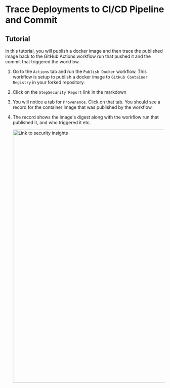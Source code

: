 # Trace Deployments to CI/CD Pipeline and Commit

## Tutorial

In this tutorial, you will publish a docker image and then trace the published image back to the GitHub Actions workflow run that pushed it and the commit that triggered the workflow.

1. Go to the `Actions` tab and run the `Publish Docker` workflow. This workflow is setup to publish a docker image to `GitHub Container Registry` in your forked repository.

2. Click on the `StepSecurity Report` link in the markdown

3. You will notice a tab for `Provenance`. Click on that tab. You should see a record for the container image that was published by the workflow.

4. The record shows the image's digest along with the workflow run that published it, and who triggered it etc.

    <img src="../../images/Provenance.png" alt="Link to security insights" width="800">
